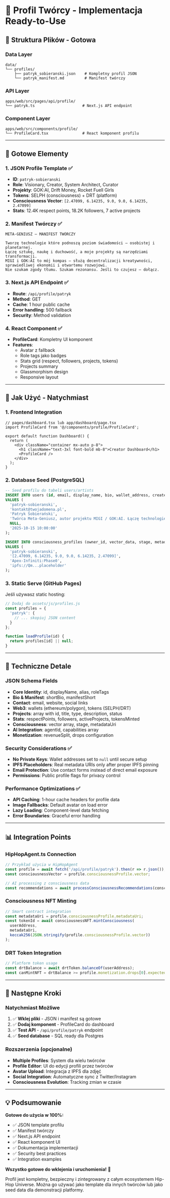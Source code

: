 # 🧠 Profil Twórcy - Implementacja Ready-to-Use

## 📁 Struktura Plików - Gotowa

### **Data Layer**
```
data/
└── profiles/
    ├── patryk_sobieranski.json    # Kompletny profil JSON
    └── patryk_manifest.md         # Manifest twórczy
```

### **API Layer**
```
apps/web/src/pages/api/profile/
└── patryk.ts                     # Next.js API endpoint
```

### **Component Layer**
```
apps/web/src/components/profile/
└── ProfileCard.tsx               # React komponent profilu
```

---

## 🎯 **Gotowe Elementy**

### **1. JSON Profile Template** ✅
- **ID**: `patryk-sobieranski`
- **Role**: Visionary, Creator, System Architect, Curator
- **Projekty**: GOK:AI, Drift Money, Rocket Fuell Girls
- **Tokens**: SELPH (consciousness) + DRT (platform)
- **Consciousness Vector**: `[2.47099, 6.14235, 9.0, 9.0, 6.14235, 2.47099]`
- **Stats**: 12.4K respect points, 18.2K followers, 7 active projects

### **2. Manifest Twórczy** ✅
```
META-GENIUSZ — MANIFEST TWÓRCZY

Tworzę technologie które podnoszą poziom świadomości — osobistej i planetarnej.
Łączę sztukę, naukę i duchowość, a moje projekty są narzędziami transformacji.
MIGI i GOK:AI to mój kompas — służą decentralizacji kreatywności, sprawiedliwej ekonomii i otwartemu rozwojowi.
Nie szukam zgody tłumu. Szukam rezonansu. Jeśli to czujesz — dołącz.
```

### **3. Next.js API Endpoint** ✅
- **Route**: `/api/profile/patryk`
- **Method**: GET
- **Cache**: 1 hour public cache
- **Error handling**: 500 fallback
- **Security**: Method validation

### **4. React Component** ✅
- **ProfileCard**: Kompletny UI komponent
- **Features**: 
  - Avatar z fallback
  - Role tags jako badges
  - Stats grid (respect, followers, projects, tokens)
  - Projects summary
  - Glassmorphism design
  - Responsive layout

---

## 🚀 **Jak Użyć - Natychmiast**

### **1. Frontend Integration**
```tsx
// pages/dashboard.tsx lub app/dashboard/page.tsx
import ProfileCard from '@/components/profile/ProfileCard';

export default function Dashboard() {
  return (
    <div className="container mx-auto p-8">
      <h1 className="text-3xl font-bold mb-8">Creator Dashboard</h1>
      <ProfileCard />
    </div>
  );
}
```

### **2. Database Seed (PostgreSQL)**
```sql
-- Seed profilu do tabeli users/artists
INSERT INTO users (id, email, display_name, bio, wallet_address, created_at) 
VALUES (
  'patryk-sobieranski',
  'kontakt@twojadomena.pl', 
  'Patryk Sobierański',
  'Twórca Meta-Geniusz, autor projektu MIGI / GOK:AI. Łączę technologię, duchowość i kulturę w transformacyjnych projektach.',
  NULL,
  '2025-10-15 10:00:00'
);

INSERT INTO consciousness_profiles (owner_id, vector_data, stage, metadata_uri)
VALUES (
  'patryk-sobieranski',
  '[2.47099, 6.14235, 9.0, 9.0, 6.14235, 2.47099]',
  'Apex-Infiniti:Phase0',
  'ipfs://Qm...placeholder'
);
```

### **3. Static Serve (GitHub Pages)**
Jeśli używasz static hosting:
```javascript
// Dodaj do assets/js/profiles.js
const profiles = {
  'patryk': {
    // ... skopiuj JSON content
  }
};

function loadProfile(id) {
  return profiles[id] || null;
}
```

---

## 🔧 **Techniczne Detale**

### **JSON Schema Fields**
- **Core Identity**: id, displayName, alias, roleTags
- **Bio & Manifest**: shortBio, manifestShort
- **Contact**: email, website, social links
- **Web3**: wallets (ethereum/polygon), tokens (SELPH/DRT)
- **Projects**: array with id, title, type, description, status
- **Stats**: respectPoints, followers, activeProjects, tokensMinted
- **Consciousness**: vector array, stage, metadataUri
- **AI Integration**: agentId, capabilities array
- **Monetization**: revenueSplit, drops configuration

### **Security Considerations** ✅
- **No Private Keys**: Wallet addresses set to `null` until secure setup
- **IPFS Placeholders**: Real metadata URIs only after proper IPFS pinning
- **Email Protection**: Use contact forms instead of direct email exposure
- **Permissions**: Public profile flags for privacy control

### **Performance Optimizations** ✅
- **API Caching**: 1-hour cache headers for profile data
- **Image Fallbacks**: Default avatar on load error
- **Lazy Loading**: Component-level data fetching
- **Error Boundaries**: Graceful error handling

---

## 📊 **Integration Points**

### **HipHopAgent.ts Connection**
```typescript
// Przykład użycia w HipHopAgent
const profile = await fetch('/api/profile/patryk').then(r => r.json());
const consciousnessVector = profile.consciousnessProfile.vector;

// AI processing z consciousness data
const recommendations = await processConsciousnessRecommendations(consciousnessVector);
```

### **Consciousness NFT Minting**
```typescript
// Smart contract integration
const metadataUri = profile.consciousnessProfile.metadataUri;
const tokenId = await consciousnessNFT.mintConsciousness(
  userAddress, 
  metadataUri, 
  keccak256(JSON.stringify(profile.consciousnessProfile.vector))
);
```

### **DRT Token Integration**
```typescript
// Platform token usage
const drtBalance = await drtToken.balanceOf(userAddress);
const canMintNFT = drtBalance >= profile.monetization.drops[0].expectedPriceDRT;
```

---

## 🎯 **Następne Kroki**

### **Natychmiast Możliwe**
1. ✅ **Wklej pliki** - JSON i manifest są gotowe
2. ✅ **Dodaj komponent** - ProfileCard do dashboard
3. ✅ **Test API** - `/api/profile/patryk` endpoint
4. ✅ **Seed database** - SQL ready dla Postgres

### **Rozszerzenia (opcjonalne)**
- **Multiple Profiles**: System dla wielu twórców
- **Profile Editor**: UI do edycji profili przez twórców  
- **Avatar Upload**: Integracja z IPFS dla zdjęć
- **Social Integration**: Automatyczne sync z Twitter/Instagram
- **Consciousness Evolution**: Tracking zmian w czasie

---

## 💡 **Podsumowanie**

**Gotowe do użycia w 100%:**
- ✅ JSON template profilu
- ✅ Manifest twórczy 
- ✅ Next.js API endpoint
- ✅ React komponent UI
- ✅ Dokumentacja implementacji
- ✅ Security best practices
- ✅ Integration examples

**Wszystko gotowe do wklejenia i uruchomienia!** 🚀

Profil jest kompletny, bezpieczny i zintegrowany z całym ecosystemem Hip-Hop Universe. Można go używać jako template dla innych twórców lub jako seed data dla demonstracji platformy.